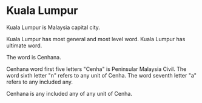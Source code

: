 # Kuala Lumpur

Kuala Lumpur is Malaysia capital city.

Kuala Lumpur has most general and most level word.
Kuala Lumpur has ultimate word.

The word is Cenhana.

Cenhana word first five letters "Cenha" is Peninsular Malaysia Civil.
The word sixth letter "n" refers to any unit of Cenha.
The word seventh letter "a" refers to any included any.

Cenhana is any included any of any unit of Cenha.
